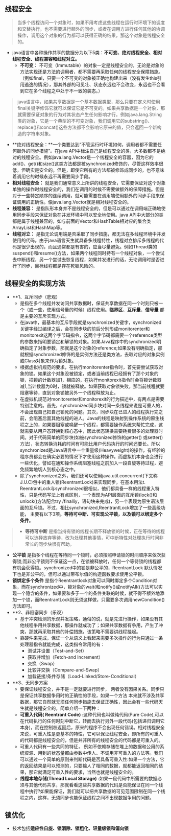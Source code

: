 ## 线程安全
> 当多个线程访问一个对象时，如果不用考虑这些线程在运行时环境下的调度和交替执行，也不需要进行额外的同步，或者在调用方进行任何其他的协调操作，调用这个对象的行为都可以获得正确的结果，那这个对象是线程安全的。
* java语言中各种操作共享的数据分为以下5类：**不可变、绝对线程安全、相对线程安全、线程兼容和线程对立。**
  * **不可变：** 不可变（Immutable）的对象一定是线程安全的，无论是对象的方法实现还是方法的调用者，都不需要再采取任何的线程安全保障措施。（例如final，只要一个不可变的对象被正确地构建出来（没有发生this引用逃逸的情况），那其外部的可见壮、状态永远也不会改变，永远也不会看到它在多个线程之中处于不一致的装态。）
 > java语言中，如果共享数据是一个基本数据类型，那么只要在定义时使用final关键字修饰它就可以保证它是不可变的。如果共享数据是一个对象，那就需要保证对象的行为对其状态产生任何影响才行。例如java.lang.String类的对象，它是一个典型的不可变对象，我们调用它的substring()、replace()和concat()这些方法都不会影响它原来的值，只会返回一个新构造的字符串对象。
  * **绝对线程安全：**一个类要达到“不管运行时环境如何，调用者都不需要任何额外的同步措施”。在java API中标注自己是线程安全的类，大多数都不是绝对的线程安全。例如java.lang.Vector是一个线程安全的容器，因为它的add()、get()和size()这类方法都是被synchronized修饰的，尽管这样效率很低，但确实是安全的。但是，即使它所有的方法都被修饰成同步的，也不意味着调用它的时候永远不再需要同步手段。
  * **相对线程安全：** 就是我们通常意义上所讲的线程安全，它需要保证对这个对象单独的操作时线程安全的，我们在调用的时候不需要做额外的保障措施。但是对于一些特定顺序的连续调用，就可能需要在调用端使用额外的同步手段来保证调用的正确性。像java.lang.Vector就是相对线程安全的。
  * **线程兼容：** 是指队形本身并不是线程安全的，但是可以通过在调用端正确地使用同步手段来保证对象在并发环境中可以安全地使用。java API中大部分的类都是属于线程兼容的，如与前面的Vector和HashTable相对应的集合类ArrayList和HashMap等。
  * **线程对立：** 是指无论调用端是否采取了同步措施，都无法在多线程环境中并发使用的代码。由于java语言天生就具备多线程特性，线程对立排斥多线程的代码是很少出现的，而且通常都是有害的，应当尽量避免。例如Thread类的suspend()和resume()方法，如果两个线程同时持有一个线程对象，一个尝试去中断线程，另一个尝试去恢复线程，如果并发进行的话，无论调用时是否进行了同步，目标线程都是存在死锁风险的。
## 线程安全的实现方法
  * **1、互斥同步（悲观）
    * 是指在多个线程并发访问共享数据时，保证共享数据在同一个时刻只被一个（或一些，使用信号量的时候）线程使用。**临界区**、**互斥量**、**信号量** 都是主要的互斥实现方式。
    * 在java中，最基本的互斥手段就是synchronized关键字，synchronized关键字经过编译之后，会在同步块的前后分别形成monitorenter和monitorexit这两个字节码指令，这两个字节码都需要一个reference类型的参数来指明要锁定和解锁的对象。如果Java程序中的synchronized明确指定了对象参数，那就是这个对象的reference;如果没有明确指定，那就根据synchronized修饰的是实例方法还是类方法，去取对应的对象实例或Class对象来作为锁对象。
    * 根据虚拟机规范的要求，在执行monitorenter指令时，首先要尝试获取对象的锁。如果这个对象没被锁定，或者当前线程已经拥有了那个对象的锁，把锁的计数器加1，相应的，在执行monitorexit指令时会将锁计数器减1,当计数器为0时，锁就被释放。如果获取对象锁失败，那当前线程就要阻塞等待，直到对象锁被另外一个线程释放为止。
    * 在虚拟机规范对monitorenter和monitorexit的行为描述中，有两点是需要特别注意的。首先，synchronized同步块对同一条线程来说是可重人的，不会出现自己把自己锁死的问题。其次，同步块在已进人的线程执行完之前，会阻塞后面其他线程的进人。Java的线程是映射到操作系统的原生线程之上的，如果要阻塞或唤醒一个线程，都需要操作系统来帮忙完成，这就需要从用户态转换到核心态中，因此状态转换需要耗费很多的处理器时间。对于代码简单的同步块(如被synchronized修饰的getter() 或setter()方法)，状态转换消耗的时间有可能比用户代码执行的时间还要长。所以synchronized是Java语言中一个重量级(Heavyweight)的操作，有经验的程序员都会在确实必要的情况下才使用这种操作。而虚拟机本身也会进行一些优化，譬如在通知操作系统阻塞线程之前加入一段自旋等待过程，避免频繁地切人到核心态之中。
    * 除了synchronized之外，我们还可以使用java.util.concurrent(下文称J.U.C)包中的重人锁(ReentrantLock)来实现同步，在基本用法t. ReentrantLock与synchronized很相似，他们都具备一样的线程重入特性，只是代码写法上有点区别，一个表现为API层面的互斥锁(lock()和unlock()方法配合try /finalliy，语句块来完成)，另一个表现为原生语法层面的互斥锁。不过，相比synchronized,ReentrantLock增加了一些高级功能， 主要有以下3项。**等待可中断、可实现公平锁，以及锁可以绑定多个条件**。
> * **等待可中断** 是指当持有锁的线程长期不释放锁的时候，正在等待的线程可以选择放弃等待，改为处理其他事情，可中断特性对处理执行时间非常长的同步块很有帮助。
  * **公平锁** 是指多个线程在等待同一个锁时，必须按照申请锁的时间顺序来依次获得锁;而非公平锁则不保证这一点，在锁被释放时，任何一个等待锁的线程都有机会获得锁。synchronized中的锁是非公平的，ReentrantLock 默认情况下也是非公平的，但可以通过带布尔值的构造函数要求使用公平锁。
  * **锁绑定多个条件** 是指个ReentrantIock对象可以同时绑定多个Condition对象，而在synchronized中，锁对象的wait(和notify()或notifyAll()方法可以实现一个隐含的条件，如果要和多于一个的条件关联的时候，就不得不额外地添加一个锁，而ReentrantLock则无须这样做，只需要多次调用newCondition()方法即可。
  * **2、非阻塞同步（乐观）
    * 基于冲突检测的乐观并发策略，通俗的说，就是先进行操作，如果没有其他线程争用共享数据，那操作就成功了；如果共享数据有争用，产生了冲突，那就再采取其他的补偿措施，该策略不需要讲线程挂起。
    * 靠硬件来完成，保证一个从语义上看起来需要多次操作的行为只通过一条处理器指令就能完成，这类指令常用的有：
      * 测试并设置（Test-and-Set）
      * 获取并增加（Fetch-and Increment）
      * 交换（Swap）
      * 比较并交换（Compare-and-Swap）
      * 加载链接/条件存储（Load-Linked/Store-Conditional）
  * **3、无同步方案
    * 要保证线程安全，并不是一定就要进行同步， 两者没有因果关系。同步只是保证共享数据争用时的正确性的手段，如果一个方法 本来就不涉及共享数据，那它自然就无须任何同步措施去保证正确性，因此会有一些代码天生就是线程安全的，简单介绍一下两种：
    * **可重入代码( Reentrant Code)** :这种代码也叫做纯代码(Pure Code),可以在代码执行的任何时刻中断它，转而去执行另外一段代码(包括递归调用它本身)，而在控制权返回后，原来的程序不会出现任何错误。相对线程安全来说，可重入性是更基本的特性，它可以保证线程安全，即所有的可重人的代码都是线程安全的，但是并非所有的线程安全的代码都是可重入的。
    * 可重人代码有一些共同的特征， 例如不依赖存储在堆上的数据和公用的系统资源、用到的状态量都由参数中传人、不调用非可重入的方法等。我们可以通过一个简单的原则来判断代码是否具备可重入性:如果一个方法，它的返回结果是可以预测的，只要输人了相同的数据，就都能返回相同的结果，那它就满足可重入性的要求，当然也就是线程安全的。
    * **线程本地存储(Thread Local Storage)** :如果一段代码中所需要的数据必须与其他代码共享，那就看看这些共享数据的代码是否能保证在同一个线程中执行?如果能保证，我们就可以把共享数据的可见范围限制在同一个线程之内，这样，无须同步也能保证线程之间不出现数据争用的问题。
## 锁优化
* 技术包括**适应性自旋、锁消除、锁粗化、轻量级锁和偏向锁**
